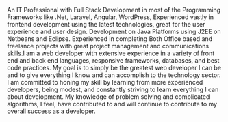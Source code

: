 An IT Professional with Full Stack Development in most of the Programming Frameworks like .Net, Laravel, Angular, WordPress, Experienced vastly in frontend development
using the latest technologies, great for the user experience and user design. Development on Java Platforms using J2EE on Netbeans and Eclipse. Experienced in completing
Both Office based and freelance projects with great project management and communications skills.I am a web developer with extensive experience in a variety of front end 
and back end languages, responsive frameworks, databases, and best code practices. My goal is to simply be the greatest web developer I can be and to give everything I
know and can accomplish to the technology sector. I am committed to honing my skill by learning from more experienced developers, being modest, and constantly striving
to learn everything I can about development. My knowledge of problem solving and complicated algorithms, I feel, have contributed to and will continue to contribute to
my overall success as a developer.
